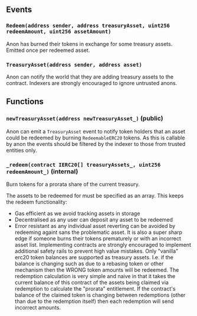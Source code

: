 



## Events
### `Redeem(address sender, address treasuryAsset, uint256 redeemAmount, uint256 assetAmount)`

Anon has burned their tokens in exchange for some treasury assets.
Emitted once per redeemed asset.




### `TreasuryAsset(address sender, address asset)`

Anon can notify the world that they are adding treasury assets to the
contract. Indexers are strongly encouraged to ignore untrusted anons.






## Functions
### `newTreasuryAsset(address newTreasuryAsset_)` (public)

Anon can emit a `TreasuryAsset` event to notify token holders that
an asset could be redeemed by burning `RedeemableERC20` tokens.
As this is callable by anon the events should be filtered by the
indexer to those from trusted entities only.




### `_redeem(contract IERC20[] treasuryAssets_, uint256 redeemAmount_)` (internal)

Burn tokens for a prorata share of the current treasury.

The assets to be redeemed for must be specified as an array. This keeps
the redeem functionality:
- Gas efficient as we avoid tracking assets in storage
- Decentralised as any user can deposit any asset to be redeemed
- Error resistant as any individual asset reverting can be avoided by
  redeeming againt sans the problematic asset.
It is also a super sharp edge if someone burns their tokens prematurely
or with an incorrect asset list. Implementing contracts are strongly
encouraged to implement additional safety rails to prevent high value
mistakes.
Only "vanilla" erc20 token balances are supported as treasury assets.
I.e. if the balance is changing such as due to a rebasing token or
other mechanism then the WRONG token amounts will be redeemed. The
redemption calculation is very simple and naive in that it takes the
current balance of this contract of the assets being claimed via
redemption to calculate the "prorata" entitlement. If the contract's
balance of the claimed token is changing between redemptions (other
than due to the redemption itself) then each redemption will send
incorrect amounts.




